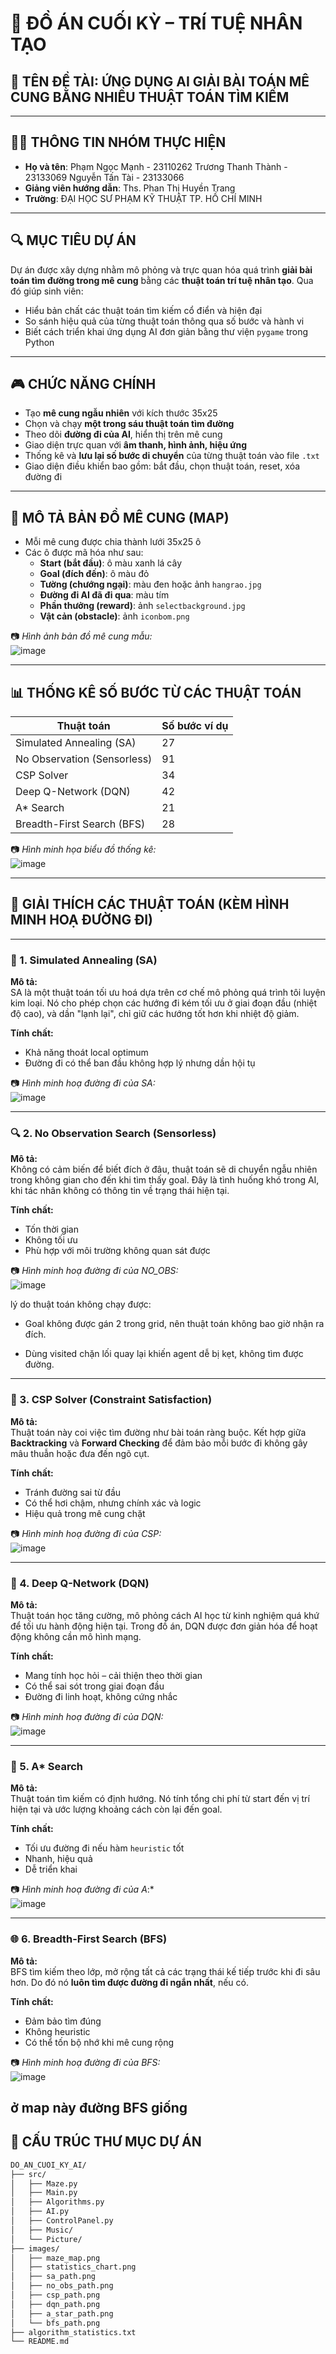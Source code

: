 # 🤖 ĐỒ ÁN CUỐI KỲ – TRÍ TUỆ NHÂN TẠO  
## 📍 TÊN ĐỀ TÀI: ỨNG DỤNG AI GIẢI BÀI TOÁN MÊ CUNG BẰNG NHIỀU THUẬT TOÁN TÌM KIẾM

---

## 👨‍🎓 THÔNG TIN NHÓM THỰC HIỆN

- **Họ và tên**: Phạm Ngọc Mạnh - 23110262
                 Trương Thanh Thành - 23133069
                 Nguyễn Tấn Tài - 23133066  
- **Giảng viên hướng dẫn**: Ths. Phan Thị Huyền Trang
- **Trường**: ĐẠI HỌC SƯ PHẠM KỸ THUẬT TP. HỒ CHÍ MINH 

---

## 🔍 MỤC TIÊU DỰ ÁN

Dự án được xây dựng nhằm mô phỏng và trực quan hóa quá trình **giải bài toán tìm đường trong mê cung** bằng các **thuật toán trí tuệ nhân tạo**. Qua đó giúp sinh viên:

- Hiểu bản chất các thuật toán tìm kiếm cổ điển và hiện đại
- So sánh hiệu quả của từng thuật toán thông qua số bước và hành vi
- Biết cách triển khai ứng dụng AI đơn giản bằng thư viện `pygame` trong Python

---

## 🎮 CHỨC NĂNG CHÍNH

- Tạo **mê cung ngẫu nhiên** với kích thước 35x25
- Chọn và chạy **một trong sáu thuật toán tìm đường**
- Theo dõi **đường đi của AI**, hiển thị trên mê cung
- Giao diện trực quan với **âm thanh, hình ảnh, hiệu ứng**
- Thống kê và **lưu lại số bước di chuyển** của từng thuật toán vào file `.txt`
- Giao diện điều khiển bao gồm: bắt đầu, chọn thuật toán, reset, xóa đường đi

---

## 🧭 MÔ TẢ BẢN ĐỒ MÊ CUNG (MAP)

- Mỗi mê cung được chia thành lưới 35x25 ô
- Các ô được mã hóa như sau:
  - **Start (bắt đầu)**: ô màu xanh lá cây
  - **Goal (đích đến)**: ô màu đỏ
  - **Tường (chướng ngại)**: màu đen hoặc ảnh `hangrao.jpg`
  - **Đường đi AI đã đi qua**: màu tím
  - **Phần thưởng (reward)**: ảnh `selectbackground.jpg`
  - **Vật cản (obstacle)**: ảnh `iconbom.png`

📷 *Hình ảnh bản đồ mê cung mẫu:*  
![image](https://github.com/user-attachments/assets/ad7d8719-a2a1-432d-8523-dbf9afaa7c01)


---

## 📊 THỐNG KÊ SỐ BƯỚC TỪ CÁC THUẬT TOÁN

| Thuật toán                  | Số bước ví dụ |
|-----------------------------|----------------|
| Simulated Annealing (SA)    | 27             |
| No Observation (Sensorless) | 91             |
| CSP Solver                  | 34             |
| Deep Q-Network (DQN)        | 42             |
| A* Search                   | 21             |
| Breadth-First Search (BFS)  | 28             |

📷 *Hình minh họa biểu đồ thống kê:*  
![image](https://github.com/user-attachments/assets/50f5af06-242e-4d8a-9859-e16491615459)

---

## 🧠 GIẢI THÍCH CÁC THUẬT TOÁN (KÈM HÌNH MINH HOẠ ĐƯỜNG ĐI)

---

### 🧪 1. Simulated Annealing (SA)

**Mô tả:**  
SA là một thuật toán tối ưu hoá dựa trên cơ chế mô phỏng quá trình tôi luyện kim loại. Nó cho phép chọn các hướng đi kém tối ưu ở giai đoạn đầu (nhiệt độ cao), và dần "lạnh lại", chỉ giữ các hướng tốt hơn khi nhiệt độ giảm.

**Tính chất:**  
- Khả năng thoát local optimum
- Đường đi có thể ban đầu không hợp lý nhưng dần hội tụ

📷 *Hình minh hoạ đường đi của SA:*  
![image](https://github.com/user-attachments/assets/10e65788-4cff-44c5-855f-aa45c4eeb51e)

---

### 🔍 2. No Observation Search (Sensorless)

**Mô tả:**  
Không có cảm biến để biết đích ở đâu, thuật toán sẽ di chuyển ngẫu nhiên trong không gian cho đến khi tìm thấy goal. Đây là tình huống khó trong AI, khi tác nhân không có thông tin về trạng thái hiện tại.

**Tính chất:**  
- Tốn thời gian
- Không tối ưu
- Phù hợp với môi trường không quan sát được

📷 *Hình minh hoạ đường đi của NO_OBS:*  
![image](https://github.com/user-attachments/assets/6243ac10-d3d6-4311-88d5-c6e55d9dcec0)

lý do thuật toán không chạy được:
+ Goal không được gán 2 trong grid, nên thuật toán không bao giờ nhận ra đích.

+ Dùng visited chặn lối quay lại khiến agent dễ bị kẹt, không tìm được đường.
---

### 🧩 3. CSP Solver (Constraint Satisfaction)

**Mô tả:**  
Thuật toán này coi việc tìm đường như bài toán ràng buộc. Kết hợp giữa **Backtracking** và **Forward Checking** để đảm bảo mỗi bước đi không gây mâu thuẫn hoặc đưa đến ngõ cụt.

**Tính chất:**  
- Tránh đường sai từ đầu
- Có thể hơi chậm, nhưng chính xác và logic
- Hiệu quả trong mê cung chặt

📷 *Hình minh hoạ đường đi của CSP:*  
![image](https://github.com/user-attachments/assets/28489c02-bc5d-487e-a729-631277d11bfd)

---

### 🧠 4. Deep Q-Network (DQN)

**Mô tả:**  
Thuật toán học tăng cường, mô phỏng cách AI học từ kinh nghiệm quá khứ để tối ưu hành động hiện tại. Trong đồ án, DQN được đơn giản hóa để hoạt động không cần mô hình mạng.

**Tính chất:**  
- Mang tính học hỏi – cải thiện theo thời gian
- Có thể sai sót trong giai đoạn đầu
- Đường đi linh hoạt, không cứng nhắc

📷 *Hình minh hoạ đường đi của DQN:*  
![image](https://github.com/user-attachments/assets/c294cee2-39b3-40f4-9f0f-bab17b48304e)

---

### 🧭 5. A* Search

**Mô tả:**  
Thuật toán tìm kiếm có định hướng. Nó tính tổng chi phí từ start đến vị trí hiện tại và ước lượng khoảng cách còn lại đến goal.

**Tính chất:**  
- Tối ưu đường đi nếu hàm `heuristic` tốt
- Nhanh, hiệu quả
- Dễ triển khai

📷 *Hình minh hoạ đường đi của A*:*  
![image](https://github.com/user-attachments/assets/1fb424eb-0d42-4aa2-a788-2698fb87c4e9)


---

### 🌐 6. Breadth-First Search (BFS)

**Mô tả:**  
BFS tìm kiếm theo lớp, mở rộng tất cả các trạng thái kế tiếp trước khi đi sâu hơn. Do đó nó **luôn tìm được đường đi ngắn nhất**, nếu có.

**Tính chất:**  
- Đảm bảo tìm đúng
- Không heuristic
- Có thể tốn bộ nhớ khi mê cung rộng

📷 *Hình minh hoạ đường đi của BFS:*  
![image](https://github.com/user-attachments/assets/ccf1dcd0-2022-48cd-ae7b-140d99c7ab1c)

ở map này đường BFS giống 
---

## 📂 CẤU TRÚC THƯ MỤC DỰ ÁN

```bash
DO_AN_CUOI_KY_AI/
├── src/
│   ├── Maze.py
│   ├── Main.py
│   ├── Algorithms.py
│   ├── AI.py
│   ├── ControlPanel.py
│   ├── Music/
│   └── Picture/
├── images/
│   ├── maze_map.png
│   ├── statistics_chart.png
│   ├── sa_path.png
│   ├── no_obs_path.png
│   ├── csp_path.png
│   ├── dqn_path.png
│   ├── a_star_path.png
│   └── bfs_path.png
├── algorithm_statistics.txt
└── README.md
